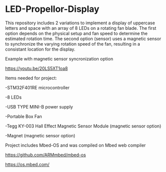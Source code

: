 # LED-Propellor-Display

This repository includes 2 variations to implement a display of uppercase letters and space with an array of 8 LEDs on a rotating fan blade. The first option depends on the physical setup and fan speed to determine the estimated rotation time. The second option (sensor) uses a magnetic sensor to synchronize the varying rotation speed of the fan, resulting in a consistant location for the display. 

Example with magnetic sensor syncronization option

https://youtu.be/20LS5XT1oa8

Items needed for project:

\-STM32F401RE microcontroller

\-8 LEDs

\-USB TYPE MINI-B power supply

\-Portable Box Fan

\-Tegg KY-003 Hall Effect Magnetic Sensor Module (magnetic sensor option)

\-Magnet (magnetic sensor option)

Project includes Mbed-OS and was compiled on Mbed web compiler

https://github.com/ARMmbed/mbed-os

https://os.mbed.com/


